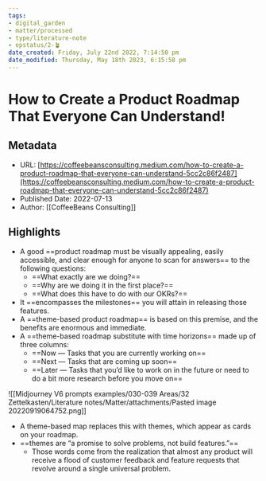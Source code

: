 ```yaml
---
tags: 
- digital_garden
- matter/processed
- type/literature-note
- epstatus/2-🪴
date_created: Friday, July 22nd 2022, 7:14:50 pm
date_modified: Thursday, May 18th 2023, 6:15:58 pm
---
```

# How to Create a Product Roadmap That Everyone Can Understand!
## Metadata
* URL: [https://coffeebeansconsulting.medium.com/how-to-create-a-product-roadmap-that-everyone-can-understand-5cc2c86f2487](https://coffeebeansconsulting.medium.com/how-to-create-a-product-roadmap-that-everyone-can-understand-5cc2c86f2487)
* Published Date: 2022-07-13
* Author: [[CoffeeBeans Consulting]]

## Highlights
* A good ==product roadmap must be visually appealing, easily accessible, and clear enough for anyone to scan for answers== to the following questions:
	* ==What exactly are we doing?== 
	* ==Why are we doing it in the first place?== 
	* ==What does this have to do with our OKRs?==
* It ==encompasses the milestones== you will attain in releasing those features.
* A ==theme-based product roadmap== is based on this premise, and the benefits are enormous and immediate.
* A ==theme-based roadmap substitute with time horizons== made up of three columns: 
	+ ==Now — Tasks that you are currently working on== 
	+ ==Next — Tasks that are coming up soon== 
	+ ==Later — Tasks that you’d like to work on in the future or need to do a bit more research before you move on==

![[Midjourney V6 prompts examples/030-039 Areas/32 Zettelkasten/Literature notes/Matter/attachments/Pasted image 20220919064752.png]]

* A theme-based map replaces this with themes, which appear as cards on your roadmap.
* ==themes are “a promise to solve problems, not build features.”==
	* Those words come from the realization that almost any product will receive a flood of customer feedback and feature requests that revolve around a single universal problem.